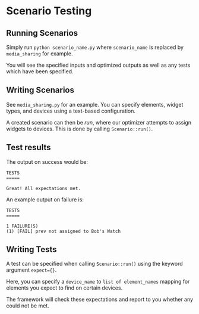 Scenario Testing
================

## Running Scenarios
Simply run `python scenario_name.py` where `scenario_name` is replaced by `media_sharing` for example.

You will see the specified inputs and optimized outputs as well as any tests which have been specified.

## Writing Scenarios
See `media_sharing.py` for an example. You can specify elements, widget types, and devices using a text-based configuration.

A created scenario can then be *run*, where our optimizer attempts to assign widgets to devices. This is done by calling `Scenario::run()`.

## Test results
The output on success would be:

    TESTS
    =====

    Great! All expectations met.

An example output on failure is:

    TESTS
    =====

    1 FAILURE(S)
    (1) [FAIL] prev not assigned to Bob's Watch



## Writing Tests
A test can be specified when calling `Scenario::run()` using the keyword argument `expect={}`.

Here, you can specify a `device_name` to `list of element_names` mapping for elements you expect to find on certain devices.

The framework will check these expectations and report to you whether any could not be met.
